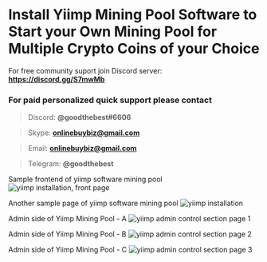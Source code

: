 # Install Yiimp Mining Pool Software to Start your Own Mining Pool for Multiple Crypto Coins of your Choice

For free community suport join Discord server:  **https://discord.gg/S7mwMb**

### For paid personalized quick support please contact

> Discord:      **@goodthebest#6606**

> Skype:        **onlinebuybiz@gmail.com**

> Email:        **onlinebuybiz@gmail.com**

> Telegram:     **@goodthebest**

Sample frontend of yiimp software mining pool
![yiimp installation, front page](https://www.sohowa.com/images/samplepool.jpg)

Another sample page of yiimp software mining pool
![yiimp installation](https://www.sohowa.com/images/samplepool2.jpg)

Admin side of Yiimp Mining Pool - A
![yiimp admin control section page 1](https://www.sohowa.com/images/admin1.jpg)

Admin side of Yiimp Mining Pool - B
![yiimp admin control section page 2](https://www.sohowa.com/images/admin2.jpg)

Admin side of Yiimp Mining Pool - C
![yiimp admin control section page 3](https://www.sohowa.com/images/admin3.jpg)


